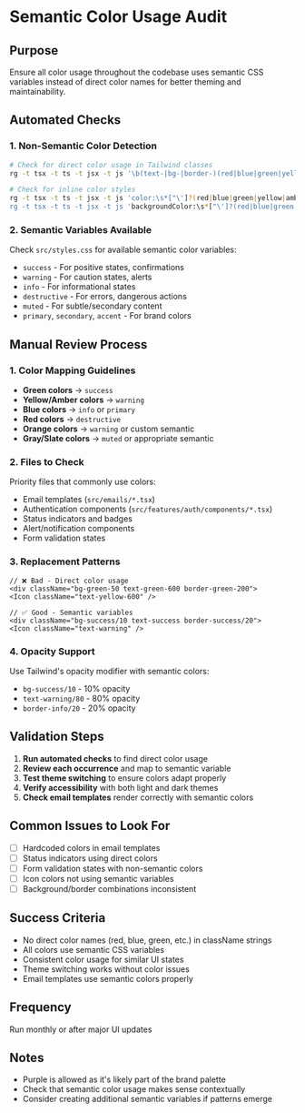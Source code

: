 # Semantic Color Usage Audit

## Purpose
Ensure all color usage throughout the codebase uses semantic CSS variables instead of direct color names for better theming and maintainability.

## Automated Checks

### 1. Non-Semantic Color Detection
```bash
# Check for direct color usage in Tailwind classes
rg -t tsx -t ts -t jsx -t js '\b(text-|bg-|border-)(red|blue|green|yellow|amber|orange|gray|slate|purple)-[0-9]+' --glob '!**/node_modules/**'

# Check for inline color styles
rg -t tsx -t ts -t jsx -t js 'color:\s*["\']?(red|blue|green|yellow|amber|orange|purple)' --glob '!**/node_modules/**'
rg -t tsx -t ts -t jsx -t js 'backgroundColor:\s*["\']?(red|blue|green|yellow|amber|orange|purple)' --glob '!**/node_modules/**'
```

### 2. Semantic Variables Available
Check `src/styles.css` for available semantic color variables:
- `success` - For positive states, confirmations
- `warning` - For caution states, alerts
- `info` - For informational states
- `destructive` - For errors, dangerous actions
- `muted` - For subtle/secondary content
- `primary`, `secondary`, `accent` - For brand colors

## Manual Review Process

### 1. Color Mapping Guidelines
- **Green colors** → `success`
- **Yellow/Amber colors** → `warning`
- **Blue colors** → `info` or `primary`
- **Red colors** → `destructive`
- **Orange colors** → `warning` or custom semantic
- **Gray/Slate colors** → `muted` or appropriate semantic

### 2. Files to Check
Priority files that commonly use colors:
- Email templates (`src/emails/*.tsx`)
- Authentication components (`src/features/auth/components/*.tsx`)
- Status indicators and badges
- Alert/notification components
- Form validation states

### 3. Replacement Patterns
```tsx
// ❌ Bad - Direct color usage
<div className="bg-green-50 text-green-600 border-green-200">
<Icon className="text-yellow-600" />

// ✅ Good - Semantic variables
<div className="bg-success/10 text-success border-success/20">
<Icon className="text-warning" />
```

### 4. Opacity Support
Use Tailwind's opacity modifier with semantic colors:
- `bg-success/10` - 10% opacity
- `text-warning/80` - 80% opacity
- `border-info/20` - 20% opacity

## Validation Steps

1. **Run automated checks** to find direct color usage
2. **Review each occurrence** and map to semantic variable
3. **Test theme switching** to ensure colors adapt properly
4. **Verify accessibility** with both light and dark themes
5. **Check email templates** render correctly with semantic colors

## Common Issues to Look For

- [ ] Hardcoded colors in email templates
- [ ] Status indicators using direct colors
- [ ] Form validation states with non-semantic colors
- [ ] Icon colors not using semantic variables
- [ ] Background/border combinations inconsistent

## Success Criteria

- No direct color names (red, blue, green, etc.) in className strings
- All colors use semantic CSS variables
- Consistent color usage for similar UI states
- Theme switching works without color issues
- Email templates use semantic colors properly

## Frequency
Run monthly or after major UI updates

## Notes
- Purple is allowed as it's likely part of the brand palette
- Check that semantic color usage makes sense contextually
- Consider creating additional semantic variables if patterns emerge